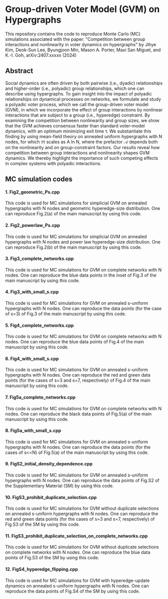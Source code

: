# Group-driven Voter Model (GVM) on Hypergraphs 

This repository contains the code to reproduce Monte Carlo (MC) simulations associated with the paper:
"Competition between group interactions and nonlinearity in voter dynamics on hypergraphs" by Jihye Kim, Deok-Sun Lee, Byungjoon Min, Mason A. Porter, Maxi San Miguel, and K.-I. Goh, arXiv:2407.xxxxx (2024)

## Abstract

Social dynamics are often driven by both pairwise (i.e., dyadic) relationships and higher-order (i.e., polyadic) group relationships, which one can describe using hypergraphs. To gain insight into the impact of polyadic relationships on dynamical processes on networks, we formulate and study a polyadic voter process, which we call the group-driven voter model (GVM), in which we incorporate the effect of group interactions by nonlinear interactions that are subject to a group (i.e., hyperedge) constraint. By examining the competition between nonlinearity and group sizes, we show that the GVM achieves consensus faster than standard voter-model dynamics, with an optimum minimizing exit time &#964;. We substantiate this finding by using mean-field theory on annealed uniform hypergraphs with N nodes, for which $\tau$&#964; scales as A ln N, where the prefactor $\mathcal{A}$ depends both on the nonlinearity and on group-constraint factors. Our results reveal how competition between group interactions and nonlinearity shapes GVM dynamics. We thereby highlight the importance of such competing effects in complex systems with polyadic interactions.

## MC simulation codes

#### 1. Fig2_geometric_Ps.cpp
This code is used for MC simulations for simplicial GVM on annealed hypergraphs with N nodes and geometric hyperedge-size distribution. 
One can reproduce Fig.2(a) of the main manuscript by using this code.

#### 2. Fig2_powerlaw_Ps.cpp
This code is used for MC simulations for simplicial GVM on annealed hypergraphs with N nodes and power law hyperedge-size distribution.
One can reproduce Fig.2(b) of the main manuscript by using this code.

#### 3. Fig3_complete_networks.cpp 
This code is used for MC simulations for GVM on complete networks with N nodes.
One can reproduce the blue data points in the inset of Fig.3 of the main manuscript by using this code.

#### 4. Fig3_with_small_s.cpp
This code is used for MC simulations for GVM on annealed s-uniform hypergraphs with N nodes.
One can reproduce the data points (for the case of s=3) of Fig.3 of the main manuscript by using this code.

#### 5. Fig4_complete_networks.cpp 
This code is used for MC simulations for GVM on complete networks with N nodes.
One can reproduce the blue data points of Fig.4 of the main manuscript by using this code.

#### 6. Fig4_with_small_s.cpp
This code is used for MC simulations for GVM on annealed s-uniform hypergraphs with N nodes.
One can reproduce the red and green data points (for the cases of s=3 and s=7, respectively) of Fig.4 of the main manuscript by using this code.

#### 7. Fig5a_complete_networks.cpp 
This code is used for MC simulations for GVM on complete networks with N nodes.
One can reproduce the black data points of Fig.5(a) of the main manuscript by using this code.

#### 8. Fig5a_with_small_s.cpp
This code is used for MC simulations for GVM on annealed s-uniform hypergraphs with N nodes.
One can reproduce the data points (for the cases of s<<N) of Fig.5(a) of the main manuscript by using this code.

#### 9. FigS2_initial_density_dependence.cpp
This code is used for MC simulations for GVM on annealed s-uniform hypergraphs with N nodes.
One can reproduce the data points of Fig.S2 of the Supplementary Material (SM) by using this code.

#### 10. FigS3_prohibit_duplicate_selection.cpp
This code is used for MC simulations for GVM without duplicate selections on annealed s-uniform hypergraphs with N nodes.
One can reproduce the red and green data points (for the cases of s=3 and s=7, respectively) of Fig.S3 of the SM by using this code.

#### 11. FigS3_prohibit_duplicate_selection_on_complete_networks.cpp
This code is used for MC simulations for GVM without duplicate selections on complete networks with N nodes.
One can reproduce the blue data points of Fig.S3 of the SM by using this code.

#### 12. FigS4_hyperedge_flipping.cpp
This code is used for MC simulations for GVM with hyperedge-update dynamics on annealed s-uniform hypergraphs with N nodes.
One can reproduce the data points of Fig.S4 of the SM by using this code.


